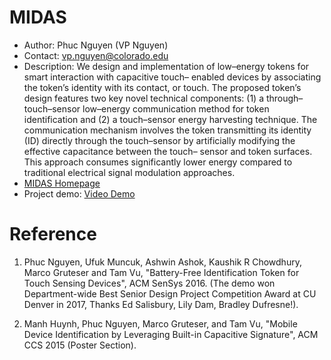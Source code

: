 # MIDAS
* Author: Phuc Nguyen (VP Nguyen)
* Contact: vp.nguyen@colorado.edu
* Description: We design and implementation of low–energy tokens for smart interaction with capacitive touch– enabled devices by associating the token’s identity with its contact, or touch. The proposed token’s design features two key novel technical components: (1) a through–touch–sensor low–energy communication method for token identification and (2) a touch–sensor energy harvesting technique. The communication mechanism involves the token transmitting its identity (ID) directly through the touch–sensor by artificially modifying the effective capacitance between the touch– sensor and token surfaces. This approach consumes significantly lower energy compared to traditional electrical signal modulation approaches. 
* [MIDAS Homepage](http://mnslab.org/vpnguyen/midas.html)
* Project demo: [Video Demo](https://www.youtube.com/watch?v=ay0By3zXEZM&feature=youtu.be)

# Reference
1. Phuc Nguyen, Ufuk Muncuk, Ashwin Ashok, Kaushik R Chowdhury, Marco Gruteser and Tam Vu, "Battery-Free Identification Token for Touch Sensing Devices", ACM SenSys 2016. (The demo won Department-wide Best Senior Design Project Competition Award at CU Denver in 2017, Thanks Ed Salisbury, Lily Dam, Bradley Dufresne!). 

2. Manh Huynh, Phuc Nguyen, Marco Gruteser, and Tam Vu, "Mobile Device Identification by Leveraging Built-in Capacitive Signature", ACM CCS 2015 (Poster Section).




